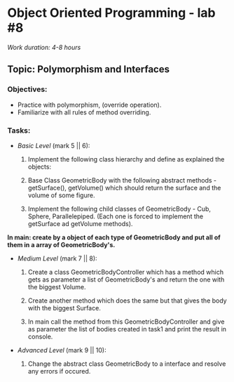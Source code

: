 # Object Oriented Programming - lab #8

_Work duration: 4-8 hours_

## Topic: Polymorphism and Interfaces

### Objectives:
- Practice with polymorphism, (override operation).
- Familiarize with all rules of method overriding.

### Tasks:

- _Basic Level_ (mark 5 || 6):
    1. Implement the following class hierarchy and define as explained the objects:

    2. Base Class GeometricBody with the following abstract methods - getSurface(), getVolume() which should return the surface and the volume of some figure.

    3. Implement the following child classes of GeometricBody - Cub, Sphere, Parallelepiped. (Each one is forced to implement the getSurface ad getVolume methods).

__In main: create by a object of each type of GeometricBody and put all of them in a array of GeometricBody's.__

- _Medium Level_ (mark 7 || 8):
    1. Create a class GeometricBodyController which has a method which gets as parameter a list of GeometricBody's and return the one with the biggest Volume.

    2. Create another method which does the same but that gives the body with the biggest Surface.

    3. In main call the method from this GeometricBodyController and give as parameter the list of bodies created in task1 and print the result in console.

- _Advanced Level_ (mark 9 || 10):
    1. Change the abstract class GeometricBody to a interface and resolve any errors if occured.
